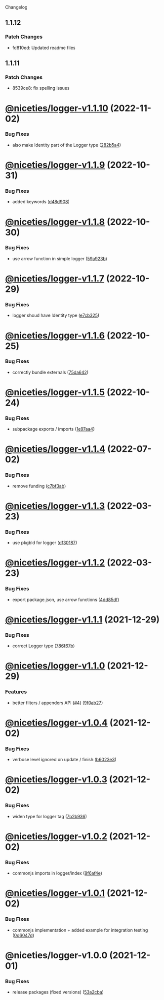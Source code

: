 Changelog

## 1.1.12

### Patch Changes

- fd810ed: Updated readme files

## 1.1.11

### Patch Changes

- 8539ce8: fix spelling issues

# [@niceties/logger-v1.1.10](https://github.com/kshutkin/niceties/compare/@niceties/logger-v1.1.9...@niceties/logger-v1.1.10) (2022-11-02)

### Bug Fixes

- also make Identity part of the Logger type ([282b5a4](https://github.com/kshutkin/niceties/commit/282b5a4e111209ed1fc511e2035c0bdf6eecbb97))

# [@niceties/logger-v1.1.9](https://github.com/kshutkin/niceties/compare/@niceties/logger-v1.1.8...@niceties/logger-v1.1.9) (2022-10-31)

### Bug Fixes

- added keywords ([d48d908](https://github.com/kshutkin/niceties/commit/d48d90831c30d249ec3abf39e56160d182e5ad7c))

# [@niceties/logger-v1.1.8](https://github.com/kshutkin/niceties/compare/@niceties/logger-v1.1.7...@niceties/logger-v1.1.8) (2022-10-30)

### Bug Fixes

- use arrow function in simple logger ([59a923b](https://github.com/kshutkin/niceties/commit/59a923b2b0bf591cc477b8cc9bb5904f50c5b8ce))

# [@niceties/logger-v1.1.7](https://github.com/kshutkin/niceties/compare/@niceties/logger-v1.1.6...@niceties/logger-v1.1.7) (2022-10-29)

### Bug Fixes

- logger shoud have Identity type ([e7cb325](https://github.com/kshutkin/niceties/commit/e7cb32583dee0716512b4adb05ba12b1b39c05c6))

# [@niceties/logger-v1.1.6](https://github.com/kshutkin/niceties/compare/@niceties/logger-v1.1.5...@niceties/logger-v1.1.6) (2022-10-25)

### Bug Fixes

- correctly bundle externals ([75da642](https://github.com/kshutkin/niceties/commit/75da642c0c4d8dec6f126bdd78857b55812d9681))

# [@niceties/logger-v1.1.5](https://github.com/kshutkin/niceties/compare/@niceties/logger-v1.1.4...@niceties/logger-v1.1.5) (2022-10-24)

### Bug Fixes

- subpackage exports / imports ([1e97aa4](https://github.com/kshutkin/niceties/commit/1e97aa46671b87c896c718f06ea681647acb1f40))

# [@niceties/logger-v1.1.4](https://github.com/kshutkin/niceties/compare/@niceties/logger-v1.1.3...@niceties/logger-v1.1.4) (2022-07-02)

### Bug Fixes

- remove funding ([c7bf3ab](https://github.com/kshutkin/niceties/commit/c7bf3ab58c7dd6d296027f8a7f07ca65a928decf))

# [@niceties/logger-v1.1.3](https://github.com/kshutkin/niceties/compare/@niceties/logger-v1.1.2...@niceties/logger-v1.1.3) (2022-03-23)

### Bug Fixes

- use pkgbld for logger ([df30187](https://github.com/kshutkin/niceties/commit/df301877d5842e62772a234557030cfb4a416e13))

# [@niceties/logger-v1.1.2](https://github.com/kshutkin/niceties/compare/@niceties/logger-v1.1.1...@niceties/logger-v1.1.2) (2022-03-23)

### Bug Fixes

- export package.json, use arrow functions ([4dd85df](https://github.com/kshutkin/niceties/commit/4dd85df6211c7477dd54b0a3551a6c81d82a7eca))

# [@niceties/logger-v1.1.1](https://github.com/kshutkin/niceties/compare/@niceties/logger-v1.1.0...@niceties/logger-v1.1.1) (2021-12-29)

### Bug Fixes

- correct Logger type ([786f67b](https://github.com/kshutkin/niceties/commit/786f67b18ea6423b07b024f98b2290eeb3a3564b))

# [@niceties/logger-v1.1.0](https://github.com/kshutkin/niceties/compare/@niceties/logger-v1.0.4...@niceties/logger-v1.1.0) (2021-12-29)

### Features

- better filters / appenders API ([#4](https://github.com/kshutkin/niceties/issues/4)) ([9f0ab27](https://github.com/kshutkin/niceties/commit/9f0ab2747056ff78aec52c0f6355eb386d130223))

# [@niceties/logger-v1.0.4](https://github.com/kshutkin/niceties/compare/@niceties/logger-v1.0.3...@niceties/logger-v1.0.4) (2021-12-02)

### Bug Fixes

- verbose level ignored on update / finish ([b6023e3](https://github.com/kshutkin/niceties/commit/b6023e39ad2290f27343baba4c5a979aff5e705a))

# [@niceties/logger-v1.0.3](https://github.com/kshutkin/niceties/compare/@niceties/logger-v1.0.2...@niceties/logger-v1.0.3) (2021-12-02)

### Bug Fixes

- widen type for logger tag ([7b2b936](https://github.com/kshutkin/niceties/commit/7b2b936b3ed84f3a485023db5f9c3cf559fdf50b))

# [@niceties/logger-v1.0.2](https://github.com/kshutkin/niceties/compare/@niceties/logger-v1.0.1...@niceties/logger-v1.0.2) (2021-12-02)

### Bug Fixes

- commonjs imports in logger/index ([8f6af4e](https://github.com/kshutkin/niceties/commit/8f6af4e9e8351bf90a1c5cdcb076e72ad0d186c5))

# [@niceties/logger-v1.0.1](https://github.com/kshutkin/niceties/compare/@niceties/logger-v1.0.0...@niceties/logger-v1.0.1) (2021-12-02)

### Bug Fixes

- commonjs implementation + added example for integration testing ([0d6047d](https://github.com/kshutkin/niceties/commit/0d6047d3fa5bba75469a69124533df4a5d287048))

# @niceties/logger-v1.0.0 (2021-12-01)

### Bug Fixes

- release packages (fixed versions) ([53a2cba](https://github.com/kshutkin/niceties/commit/53a2cbaedda6fad5f6f3e3484c2f7020b82b81b6))
